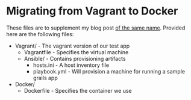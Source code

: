 Migrating from Vagrant to Docker
================================

These files are to supplement my blog post [of the same name](http://dahlgren.so/software/2014/05/11/From-Vagrant-To-Docker/). 
Provided here are the following files:

* Vagrant/ - The vagrant version of our test app
  - Vagrantfile - Specifies the virtual machine
  - Ansible/ - Contains provisioning artifacts
    - hosts.ini - A host inventory file
    - playbook.yml - Will provision a machine for running a sample grails app
* Docker/
  - Dockerfile - Specifies the container we use
